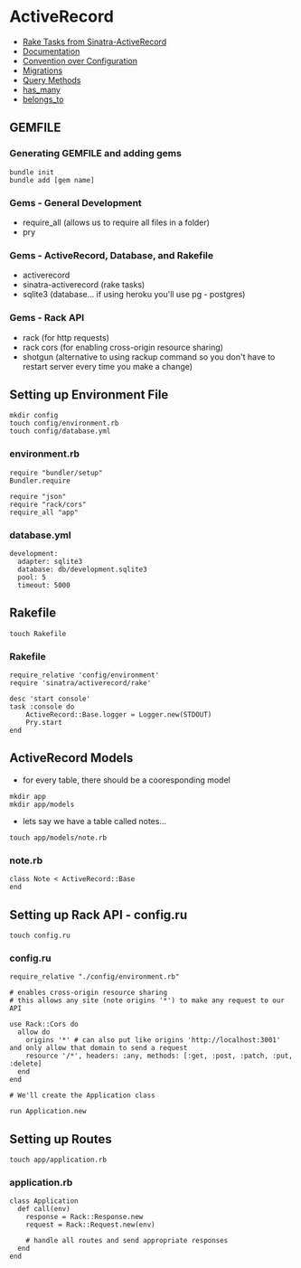 <!-- README makeareadme.com -->

# ActiveRecord

- [Rake Tasks from Sinatra-ActiveRecord](https://github.com/sinatra-activerecord/sinatra-activerecord)
- [Documentation](https://guides.rubyonrails.org/active_record_basics.html)
- [Convention over Configuration](https://guides.rubyonrails.org/active_record_basics.html#convention-over-configuration-in-active-record)
- [Migrations](https://guides.rubyonrails.org/active_record_basics.html#migrations)
- [Query Methods](https://guides.rubyonrails.org/active_record_querying.html)
- [has_many](https://apidock.com/rails/ActiveRecord/Associations/ClassMethods/has_many)
- [belongs_to](https://apidock.com/rails/ActiveRecord/Associations/ClassMethods/belongs_to)

## GEMFILE

### Generating GEMFILE and adding gems
```
bundle init
bundle add [gem name]
```

### Gems - General Development
- require_all (allows us to require all files in a folder)
- pry

### Gems - ActiveRecord, Database, and Rakefile
- activerecord
- sinatra-activerecord (rake tasks)
- sqlite3 (database... if using heroku you'll use pg - postgres)

### Gems - Rack API
- rack (for http requests)
- rack cors (for enabling cross-origin resource sharing)
- shotgun (alternative to using rackup command so you don't have to restart server every time you make a change)

## Setting up Environment File

```
mkdir config
touch config/environment.rb
touch config/database.yml
```

### environment.rb
```
require "bundler/setup"
Bundler.require

require "json"
require "rack/cors"
require_all "app"
```

### database.yml
```
development:
  adapter: sqlite3
  database: db/development.sqlite3
  pool: 5
  timeout: 5000
```

## Rakefile

```
touch Rakefile
```

### Rakefile
```
require_relative 'config/environment'
require 'sinatra/activerecord/rake'

desc 'start console'
task :console do
    ActiveRecord::Base.logger = Logger.new(STDOUT)
    Pry.start
end
```

## ActiveRecord Models

- for every table, there should be a cooresponding model

```
mkdir app
mkdir app/models
```

- lets say we have a table called notes...
```
touch app/models/note.rb
```

### note.rb
```
class Note < ActiveRecord::Base
end
```

## Setting up Rack API - config.ru

```
touch config.ru
```

### config.ru
```
require_relative "./config/environment.rb"

# enables cross-origin resource sharing
# this allows any site (note origins '*') to make any request to our API

use Rack::Cors do
  allow do
    origins '*' # can also put like origins 'http://localhost:3001' and only allow that domain to send a request
    resource '/*', headers: :any, methods: [:get, :post, :patch, :put, :delete]
  end
end

# We'll create the Application class

run Application.new
```

## Setting up Routes

```
touch app/application.rb
```

### application.rb
```
class Application
  def call(env)
    response = Rack::Response.new
    request = Rack::Request.new(env)

    # handle all routes and send appropriate responses
  end
end
```